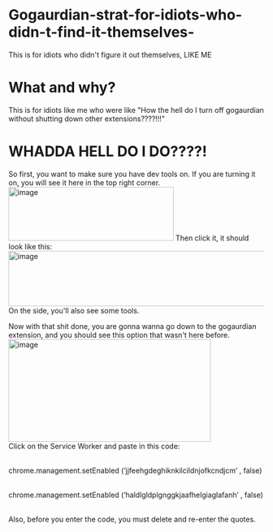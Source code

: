 # Gogaurdian-strat-for-idiots-who-didn-t-find-it-themselves-
This is for idiots who didn't figure it out themselves, LIKE ME

# What and why?
This is for idiots like me who were like "How the hell do I turn off gogaurdian without shutting down other extensions????!!!"

# WHADDA HELL DO I DO????!
So first, you want to make sure you have dev tools on. If you are turning it on, you will see it here in the top right corner.
<img width="325" height="106" alt="image" src="https://github.com/user-attachments/assets/7a162574-4eca-4388-9c24-dedce66615b5" />
Then click it, it should look like this:
<img width="1353" height="109" alt="image" src="https://github.com/user-attachments/assets/425ae84e-6ff0-421c-8e4c-362f459f215c" />
<br>On the side, you'll also see some tools.<br>

Now with that shit done, you are gonna wanna go down to the gogaurdian extension, and you should see this option that wasn't here before.
<img width="398" height="202" alt="image" src="https://github.com/user-attachments/assets/4a5f3952-5ccf-4971-a7b0-e1814da63f13" />
<br>Click on the Service Worker and paste in this code:<br>

<br>chrome.management.setEnabled (‘jjfeehgdeghiknkilcildnjofkcndjcm’ , false)<br>

<br>chrome.management.setEnabled (‘haldlgldplgnggkjaafhelgiaglafanh’ , false)<br>

<br>Also, before you enter the code, you must delete and re-enter the quotes.<br>
